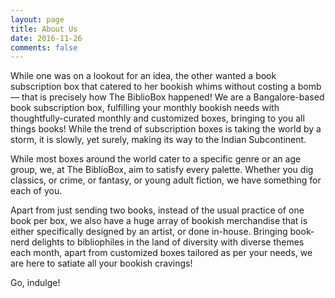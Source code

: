 ```yaml
---
layout: page
title: About Us
date: 2016-11-26
comments: false
---
```


While one was on a lookout for an idea, the other wanted a book subscription box that catered to her bookish whims without costing a bomb — that is precisely how The BiblioBox happened! We are a Bangalore-based book subscription box, fulfilling your monthly bookish needs with thoughtfully-curated monthly and customized boxes, bringing to you all things books! While the trend of subscription boxes is taking the world by a storm, it is slowly, yet surely, making its way to the Indian Subcontinent.

While most boxes around the world cater to a specific genre or an age group, we, at The BiblioBox, aim to satisfy every palette. Whether you dig classics, or crime, or fantasy, or young adult fiction, we have something for each of you.

Apart from just sending two books, instead of the usual practice of one book per box, we also have a huge array of bookish merchandise that is either specifically designed by an artist, or done in-house. Bringing book-nerd delights to bibliophiles in the land of diversity with diverse themes each month, apart from customized boxes tailored as per your needs, we are here to satiate all your bookish cravings!

Go, indulge!
